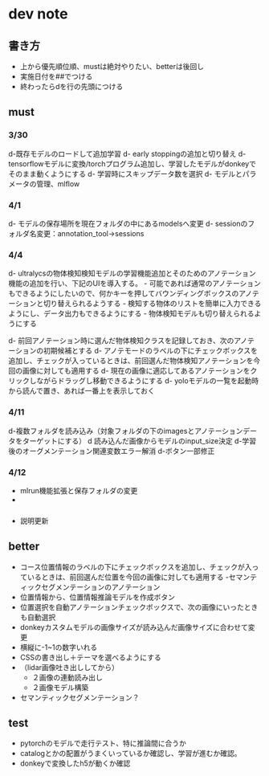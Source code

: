 # dev note
## 書き方
- 上から優先順位順、mustは絶対やりたい、betterは後回し
- 実施日付を##でつける
- 終わったらdを行の先頭につける

## must
### 3/30
d-既存モデルのロードして追加学習
d- early stoppingの追加と切り替え
d- tensorflowモデルに変換/torchプログラム追加し、学習したモデルがdonkeyでそのまま動くようにする
d- 学習時にスキップデータ数を選択
d- モデルとパラメータの管理、mlflow

### 4/1
d- モデルの保存場所を現在フォルダの中にあるmodelsへ変更
d- sessionのフォルダ名変更：annotation_tool→sessions

### 4/4
d- ultralycsの物体検知検知モデルの学習機能追加とそのためのアノテーション機能の追加を行い、下記のUIを導入する。
    - 可能であれば通常のアノテーションもできるようにしたいので、何かキーを押してバウンディングボックスのアノテーションと切り替えられるようする
    - 検知する物体のリストを簡単に入力できるようにし、データ出力もできるようにする
    - 物体検知モデルも切り替えられるようにする

d- 前回アノテーション時に選んだ物体検知クラスを記録しておき、次のアノテーションの初期候補とする
d- アノテモードのラベルの下にチェックボックスを追加し、チェックが入っているときは、前回選んだ物体検知アノテーションを今回の画像に対しても適用する
d- 現在の画像に適応してあるアノテーションをクリックしながらドラッグし移動できるようにする
d- yoloモデルの一覧を起動時から読んで置き、あれば一番上を表示しておく

### 4/11
d-複数フォルダを読み込み（対象フォルダの下のimagesとアノテーションデータをターゲットにする）
d 読み込んだ画像からモデルのinput_size決定
d-学習後のオーグメンテーション関連変数エラー解消
d-ボタン一部修正

### 4/12
- mlrun機能拡張と保存フォルダの変更
- 

###
- 説明更新

## better
- コース位置情報のラベルの下にチェックボックスを追加し、チェックが入っているときは、前回選んだ位置を今回の画像に対しても適用する
-セマンティックセグメンテーションのアノテーション
- 位置情報から、位置情報推論モデルを作成ボタン
- 位置選択を自動アノテーションチェックボックスで、次の画像にいったときも自動選択
- donkeyカスタムモデルの画像サイズが読み込んだ画像サイズに合わせて変更
- 横縦に-1~1の数字いれる
- CSSの書き出し＋テーマを選べるようにする 
- （lidar画像吐き出ししてから）
    - ２画像の連動読み出し
    - ２画像モデル構築
- セマンティックセグメンテーション？


## test
- pytorchのモデルで走行テスト、特に推論間に合うか
- catalogとかの配置がうまくいっているか確認し、学習が進むか確認。
- donkeyで変換したh5が動くか確認




